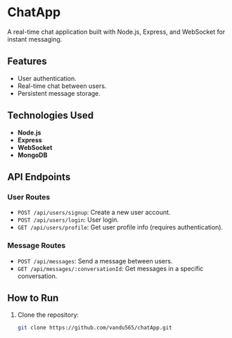 # ChatApp

A real-time chat application built with Node.js, Express, and WebSocket for instant messaging.

## Features
- User authentication.
- Real-time chat between users.
- Persistent message storage.

## Technologies Used
- **Node.js**
- **Express**
- **WebSocket**
- **MongoDB**

## API Endpoints

### User Routes
- `POST /api/users/signup`: Create a new user account.
- `POST /api/users/login`: User login.
- `GET /api/users/profile`: Get user profile info (requires authentication).

### Message Routes
- `POST /api/messages`: Send a message between users.
- `GET /api/messages/:conversationId`: Get messages in a specific conversation.

## How to Run

1. Clone the repository:
   ```bash
   git clone https://github.com/vandu565/chatApp.git

